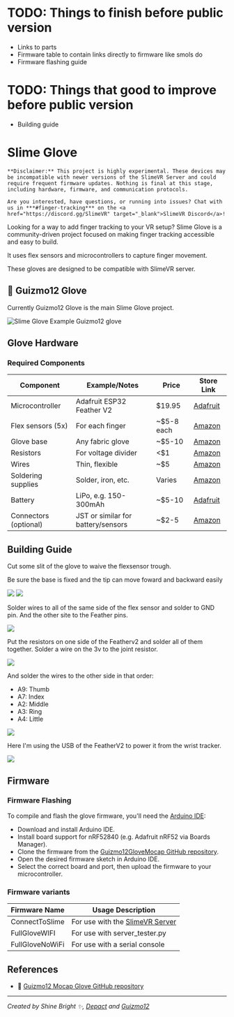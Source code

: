 # TODO: Things to finish before public version

- Links to parts
- Firmware table to contain links directly to firmware like smols do
- Firmware flashing guide

# TODO: Things that good to improve before public version
- Building guide


# Slime Glove

```admonish warning
**Disclaimer:** This project is highly experimental. These devices may be incompatible with newer versions of the SlimeVR Server and could require frequent firmware updates. Nothing is final at this stage, including hardware, firmware, and communication protocols.
```

```admonish info
Are you interested, have questions, or running into issues? Chat with us in ***#finger-tracking*** on the <a href="https://discord.gg/SlimeVR" target="_blank">SlimeVR Discord</a>!
```

Looking for a way to add finger tracking to your VR setup? Slime Glove is a community-driven project focused on making finger tracking accessible and easy to build.

It uses flex sensors and microcontrollers to capture finger movement.

These gloves are designed to be compatible with SlimeVR server.


## 🧤 Guizmo12 Glove
Currently Guizmo12 Glove is the main Slime Glove project.


<div class="embeddedVideo">
    <img src="assets/index/img/Guizmo12-glove.webp" alt="Slime Glove Example" loading="lazy">
  Guizmo12 glove
</div>

## Glove Hardware

### Required Components

| Component             | Example/Notes                      | Price      | Store Link                                                       |
| --------------------- | ---------------------------------- | ---------- | ---------------------------------------------------------------- |
| Microcontroller       | Adafruit ESP32 Feather V2          | $19.95     | [Adafruit](https://www.adafruit.com/product/5400)                |
| Flex sensors (5x)     | For each finger                    | ~$5-8 each | [Amazon](https://www.amazon.com/Flex-Sensor-2-2in/dp/B00B8871NM) |
| Glove base            | Any fabric glove                   | ~$5-10     | [Amazon](https://www.amazon.com/s?k=fabric+glove)                |
| Resistors             | For voltage divider                | <$1        | [Amazon](https://www.amazon.com/s?k=resistor+kit)                |
| Wires                 | Thin, flexible                     | ~$5        | [Amazon](https://www.amazon.com/s?k=hookup+wire)                 |
| Soldering supplies    | Solder, iron, etc.                 | Varies     | [Amazon](https://www.amazon.com/s?k=soldering+kit)               |
| Battery               | LiPo, e.g. 150-300mAh              | ~$5-10     | [Adafruit](https://www.adafruit.com/product/1317)                |
| Connectors (optional) | JST or similar for battery/sensors | ~$2-5      | [Amazon](https://www.amazon.com/s?k=jst+connector)               |


## Building Guide

Cut some slit of the glove to waive the flexsensor trough.

Be sure the base is fixed and the tip can move foward and backward easily

<img src="assets/index/img/Glove-Building/Glove-FlexSensor-insertion.jpg" loading="lazy" class="small-size-image">
<img src="assets/index/img/Glove-Building/Glove-FlexSensor-inserted.jpg" loading="lazy" class="small-size-image">


Solder wires to all of the same side of the flex sensor and solder to GND pin. And the other site to the Feather pins.

<img src="assets/index/img/Glove-Building/flex-sensor-soldering-diagram.webp" loading="lazy" class="big-size-image">

Put the resistors on one side of the Featherv2 and solder all of them together. Solder a wire on the 3v to the joint resistor.

<img src="assets/index/img/Glove-Building/board-soldering.webp" loading="lazy" class="big-size-image">

And solder the wires to the other side in that order:
- A9: Thumb
- A7: Index
- A2: Middle
- A3: Ring
- A4: Little
<img src="assets/index/img/Glove-Building/soldered-board.webp" loading="lazy" class="big-size-image">

Here I'm using the USB of the FeatherV2 to power it from the wrist tracker.

<img src="assets/index/img/Glove-Building/glove-powered-by-waist-tracker.webp" loading="lazy" class="big-size-image">


## Firmware

### Firmware Flashing

To compile and flash the glove firmware, you'll need the [Arduino IDE](https://www.arduino.cc/en/software):
- Download and install Arduino IDE.
- Install board support for nRF52840 (e.g. Adafruit nRF52 via Boards Manager).
- Clone the firmware from the [Guizmo12GloveMocap GitHub repository](https://github.com/Guizmo12/Guizmo12glovesmocap).
- Open the desired firmware sketch in Arduino IDE.
- Select the correct board and port, then upload the firmware to your microcontroller.

### Firmware variants
| Firmware Name   | Usage Description                                                            |
| --------------- | ---------------------------------------------------------------------------- |
| ConnectToSlime  | For use with the [SlimeVR Server](https://github.com/SlimeVR/SlimeVR-Server) |
| FullGloveWIFI   | For use with server_tester.py                                                |
| FullGloveNoWiFi | For use with a serial console                                                |


## References

- 🔗 [Guizmo12 Mocap Glove GitHub repository](https://github.com/Guizmo12/gizmoglovesmocap/tree/main)

<hr/>

*Created by Shine Bright ✨, [Depact](https://github.com/Depact) and [Guizmo12](https://github.com/Guizmo12)*